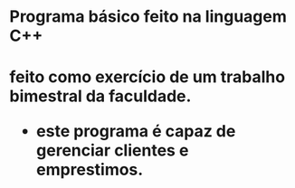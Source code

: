 <h1> Programa básico feito na linguagem C++ <h1>

feito como exercício de um trabalho bimestral da faculdade.

- este programa é capaz de gerenciar clientes e emprestimos.


